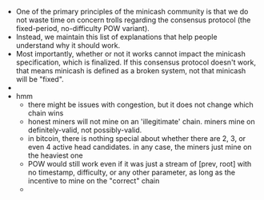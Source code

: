 - One of the primary principles of the minicash community is that we do not waste time on concern trolls regarding the consensus protocol (the fixed-period, no-difficulty POW variant).
- Instead, we maintain this list of explanations that help people understand why it should work.
- Most importantly, whether or not it works cannot impact the minicash specification, which is finalized. If this consensus protocol doesn't work, that means minicash is defined as a broken system, not that minicash will be "fixed".
-
- hmm
	- there might be issues with congestion, but it does not change which chain wins
	- honest miners will not mine on an 'illegitimate' chain. miners mine on definitely-valid, not possibly-valid.
	- in bitcoin, there is nothing special about whether there are 2, 3, or even 4 active head candidates. in any case, the miners just mine on the heaviest one
	- POW would still work even if it was just a stream of [prev, root] with no timestamp, difficulty, or any other parameter, as long as the incentive to mine on the "correct" chain
	-